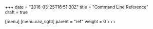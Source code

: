 +++
date = "2016-03-25T16:51:30Z"
title = "Command Line Reference"
draft = true

[menu]
  [menu.nav_right]
    parent = "ref"
    weight = 0
+++

